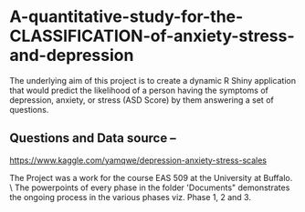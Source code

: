 # A-quantitative-study-for-the-CLASSIFICATION-of-anxiety-stress-and-depression
The underlying aim of this project is to create a dynamic R Shiny application that would predict the likelihood of a person having the symptoms of depression, anxiety, or stress (ASD Score) by them answering a set of questions.

## Questions and Data source –
https://www.kaggle.com/yamqwe/depression-anxiety-stress-scales

The Project was a work for the course EAS 509 at the University at Buffalo. \ 
The powerpoints of every phase in the folder 'Documents" demonstrates the ongoing process in the various phases viz. Phase 1, 2 and 3. 
